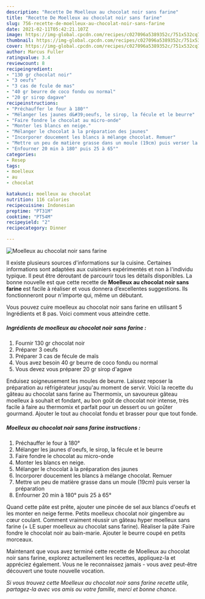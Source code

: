 ```yaml
---
description: "Recette De Moelleux au chocolat noir sans farine"
title: "Recette De Moelleux au chocolat noir sans farine"
slug: 756-recette-de-moelleux-au-chocolat-noir-sans-farine
date: 2021-02-11T05:42:21.107Z
image: https://img-global.cpcdn.com/recipes/c027096a5389352c/751x532cq70/moelleux-au-chocolat-noir-sans-farine-photo-principale-de-la-recette.jpg
thumbnail: https://img-global.cpcdn.com/recipes/c027096a5389352c/751x532cq70/moelleux-au-chocolat-noir-sans-farine-photo-principale-de-la-recette.jpg
cover: https://img-global.cpcdn.com/recipes/c027096a5389352c/751x532cq70/moelleux-au-chocolat-noir-sans-farine-photo-principale-de-la-recette.jpg
author: Marcus Fuller
ratingvalue: 3.4
reviewcount: 8
recipeingredient:
- "130 gr chocolat noir"
- "3 oeufs"
- "3 cas de fcule de mas"
- "40 gr beurre de coco fondu ou normal"
- "20 gr sirop dagave"
recipeinstructions:
- "Préchauffer le four à 180°"
- "Mélanger les jaunes d&#39;oeufs, le sirop, la fécule et le beurre"
- "Faire fondre le chocolat au micro-onde"
- "Monter les blancs en neige."
- "Mélanger le chocolat à la préparation des jaunes"
- "Incorporer doucement les blancs à mélange chocolat. Remuer"
- "Mettre un peu de matière grasse dans un moule (19cm) puis verser la préparation"
- "Enfourner 20 min à 180° puis 25 à 65°"
categories:
- Resep
tags:
- moelleux
- au
- chocolat

katakunci: moelleux au chocolat 
nutrition: 116 calories
recipecuisine: Indonesian
preptime: "PT31M"
cooktime: "PT54M"
recipeyield: "2"
recipecategory: Dinner

---
```



![Moelleux au chocolat noir sans farine](https://img-global.cpcdn.com/recipes/c027096a5389352c/751x532cq70/moelleux-au-chocolat-noir-sans-farine-photo-principale-de-la-recette.jpg)

Il existe plusieurs sources d'informations sur la cuisine. Certaines informations sont adaptées aux cuisiniers expérimentés et non à l'individu typique. Il peut être déroutant de parcourir tous les détails disponibles. La bonne nouvelle est que cette recette de <strong> Moelleux au chocolat noir sans farine </strong> est facile à réaliser et vous donnera d’excellentes suggestions. Ils fonctionneront pour n'importe qui, même un débutant.

<!--inarticleads1-->

Vous pouvez cuire moelleux au chocolat noir sans farine en utilisant 5 Ingrédients et 8 pas. Voici comment vous atteindre cette.

##### Ingrédients de moelleux au chocolat noir sans farine :

1. Fournir 130 gr chocolat noir
1. Préparer 3 oeufs
1. Préparer 3 cas de fécule de maïs
1. Vous avez besoin 40 gr beurre de coco fondu ou normal
1. Vous devez vous préparer 20 gr sirop d&#39;agave


Enduisez soigneusement les moules de beurre. Laissez reposer la préparation au réfrigérateur jusqu&#39;au moment de servir. Voici la recette du gâteau au chocolat sans farine au Thermomix, un savoureux gâteau moelleux à souhait et fondant, au bon goût de chocolat noir intense, très facile à faire au thermomix et parfait pour un dessert ou un goûter gourmand. Ajouter le tout au chocolat fondu et brasser pour que tout fonde. 

<!--inarticleads2-->

##### Moelleux au chocolat noir sans farine instructions :

1. Préchauffer le four à 180°
1. Mélanger les jaunes d&#39;oeufs, le sirop, la fécule et le beurre
1. Faire fondre le chocolat au micro-onde
1. Monter les blancs en neige.
1. Mélanger le chocolat à la préparation des jaunes
1. Incorporer doucement les blancs à mélange chocolat. Remuer
1. Mettre un peu de matière grasse dans un moule (19cm) puis verser la préparation
1. Enfourner 20 min à 180° puis 25 à 65°


Quand cette pâte est prête, ajouter une pincée de sel aux blancs d&#39;oeufs et les monter en neige ferme. Petits moelleux chocolat noir gingembre au cœur coulant. Comment vraiment réussir un gâteau hyper moelleux sans farine (+ LE super moelleux au chocolat sans farine). Réaliser la pâte :Faire fondre le chocolat noir au bain-marie. Ajouter le beurre coupé en petits morceaux. 

<!--inarticleads1-->

<p>
Maintenant que vous avez terminé cette recette de Moelleux au chocolat noir sans farine, explorez actuellement les recettes, appliquez-la et appréciez également. Vous ne le reconnaissez jamais - vous avez peut-être découvert une toute nouvelle vocation.
</p>

<p>
<i>Si vous trouvez cette Moelleux au chocolat noir sans farine recette utile, partagez-la avec vos amis ou votre famille, merci et bonne chance.</i>
</p>
